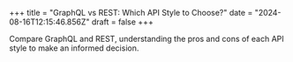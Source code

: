 +++
title = "GraphQL vs REST: Which API Style to Choose?"
date = "2024-08-16T12:15:46.856Z"
draft = false
+++

  Compare GraphQL and REST, understanding the pros and cons of each API style to make an informed decision.
        